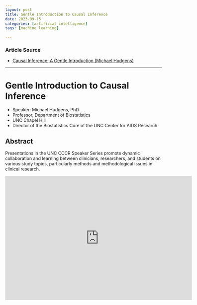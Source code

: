 ```yaml
---
layout: post
title: Gentle Introduction to Causal Inference
date: 2023-09-15
categories: [artificial intelligence]
tags: [machine learning]

---
```


### Article Source

* [Causal Inference; A Gentle Introduction (Michael Hudgens)](https://www.youtube.com/watch?v=_l1kZe0tNb0)

---

# Gentle Introduction to Causal Inference

* Speaker: Michael Hudgens, PhD
* Professor, Department of Biostatistics
* UNC Chapel Hill
* Director of the Biostatistics Core of the UNC Center for AIDS Research

## Abstract

Presentations in the UNC CCCR Speaker Series promote dynamic collaboration and learning between clinicians, researchers, and students on various study topics, particularly methods and methodological issues in clinical research.

<iframe width="600" height="400" src="https://www.youtube.com/embed/_l1kZe0tNb0?si=Gz00gk5LnVde7jA5" title="YouTube video player" frameborder="0" allow="accelerometer; autoplay; clipboard-write; encrypted-media; gyroscope; picture-in-picture; web-share" allowfullscreen></iframe>